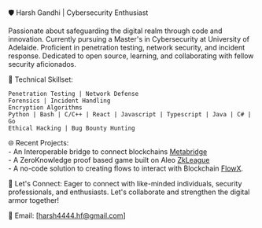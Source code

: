 
🛡️ Harsh Gandhi | Cybersecurity Enthusiast

Passionate about safeguarding the digital realm through code and innovation. Currently pursuing a Master's in Cybersecurity at University of Adelaide. Proficient in penetration testing, network security, and incident response. Dedicated to open source, learning, and collaborating with fellow security aficionados.

🔐 Technical Skillset:

    Penetration Testing | Network Defense
    Forensics | Incident Handling
    Encryption Algorithms
    Python | Bash | C/C++ | React | Javascript | Typescript | Java | C# | Go
    Ethical Hacking | Bug Bounty Hunting
    

🌐 Recent Projects:<br>
	    -   An Interoperable bridge to connect blockchains [Metabridge](https://github.com/MetaBridgeT/)<br>
	    -  A ZeroKnowledge proof based game built on Aleo [ZkLeague](https://github.com/harshu4/zkleague-contract)<br>
	    - A no-code solution to creating flows to interact with Blockchain [FlowX](https://github.com/harshu4/FlowX).

💬 Let's Connect:
Eager to connect with like-minded individuals, security professionals, and enthusiasts. Let's collaborate and strengthen the digital armor together!

📧 Email: [harsh4444.hf@gmail.com]



